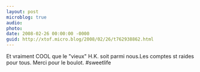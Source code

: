```yaml
---
layout: post
microblog: true
audio: 
photo: 
date: 2008-02-26 00:00:00 -0000
guid: http://xtof.micro.blog/2008/02/26/t762938862.html
---
```

Et vraiment COOL que le "vieux" H.K. soit parmi nous.Les comptes st raides pour tous. Merci pour le boulot. #sweetlife
